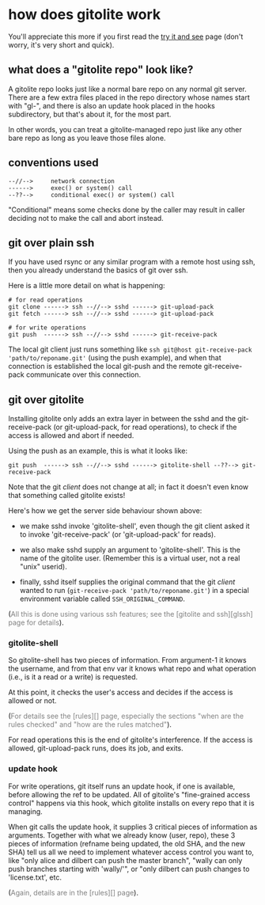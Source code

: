 # how does gitolite work

You'll appreciate this more if you first read the [try it and see][tias] page
(don't worry, it's very short and quick).

[tias]: http://sitaramc.github.com/1-basic-usage/tias.html

## what does a "gitolite repo" look like?

A gitolite repo looks just like a normal bare repo on any normal git server.
There are a few extra files placed in the repo directory whose names start
with "gl-", and there is also an update hook placed in the hooks subdirectory,
but that's about it, for the most part.

In other words, you can treat a gitolite-managed repo just like any other bare
repo as long as you leave those files alone.

## conventions used

    --//-->     network connection
    ------>     exec() or system() call
    --??-->     conditional exec() or system() call

"Conditional" means some checks done by the caller may result in caller
deciding not to make the call and abort instead.

## git over plain ssh

If you have used rsync or any similar program with a remote host using ssh,
then you already understand the basics of git over ssh.

Here is a little more detail on what is happening:

    # for read operations
    git clone ------> ssh --//--> sshd ------> git-upload-pack
    git fetch ------> ssh --//--> sshd ------> git-upload-pack

    # for write operations
    git push  ------> ssh --//--> sshd ------> git-receive-pack

The local git client just runs something like `ssh git@host git-receive-pack
'path/to/reponame.git'` (using the push example), and when that connection is
established the local git-push and the remote git-receive-pack communicate
over this connection.

## git over gitolite

Installing gitolite only adds an extra layer in between the sshd and the
git-receive-pack (or git-upload-pack, for read operations), to check if the
access is allowed and abort if needed.

Using the push as an example, this is what it looks like:

    git push  ------> ssh --//--> sshd ------> gitolite-shell --??--> git-receive-pack

Note that the git *client* does not change at all; in fact it doesn't even
know that something called gitolite exists!

Here's how we get the server side behaviour shown above:

  * we make sshd invoke 'gitolite-shell', even though the git client asked it
    to invoke 'git-receive-pack' (or 'git-upload-pack' for reads).

  * we also make sshd supply an argument to 'gitolite-shell'.  This is the
    name of the gitolite user.  (Remember this is a virtual user, not a real
    "unix" userid).

  * finally, sshd itself supplies the original command that the git *client*
    wanted to run (`git-receive-pack 'path/to/reponame.git'`) in a special
    environment variable called `SSH_ORIGINAL_COMMAND`.

(<font color="gray">All this is done using various ssh features; see the
[gitolite and ssh][glssh] page for details</font>).

### gitolite-shell

So gitolite-shell has two pieces of information.  From argument-1 it knows the
username, and from that env var it knows what repo and what operation (i.e.,
is it a read or a write) is requested.

At this point, it checks the user's access and decides if the access is
allowed or not.

(<font color="gray">For details see the [rules][] page, especially the
sections "when are the rules checked" and "how are the rules matched"</font>).

For read operations this is the end of gitolite's interference.  If the access
is allowed, git-upload-pack runs, does its job, and exits.

### update hook

For write operations, git itself runs an update hook, if one is available,
before allowing the ref to be updated.  All of gitolite's "fine-grained access
control" happens via this hook, which gitolite installs on every repo that it
is managing.

When git calls the update hook, it supplies 3 critical pieces of information
as arguments.  Together with what we already know (user, repo), these 3 pieces
of information (refname being updated, the old SHA, and the new SHA) tell us
all we need to implement whatever access control you want to, like "only alice
and dilbert can push the master branch", "wally can only push branches
starting with 'wally/'", or "only dilbert can push changes to 'license.txt',
etc.

(<font color="gray">Again, details are in the [rules][] page</font>).

